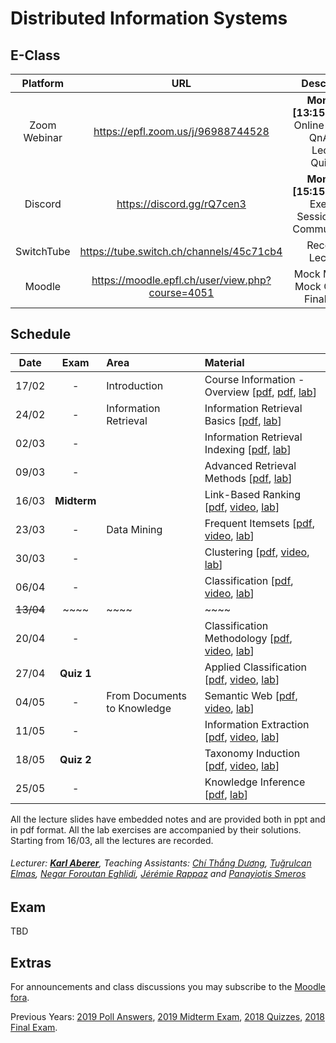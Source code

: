 # Distributed Information Systems

## E-Class

| Platform | URL | Description  |
|:---------:|:-----------:|:-----------:|
Zoom Webinar | https://epfl.zoom.us/j/96988744528 | **Mondays [13:15-15:00]**: Online Lecture, QnA, In-Lecture Quizzes |
Discord | https://discord.gg/rQ7cen3 |  **Mondays [15:15-16:00]**: Exercise Session, Main Communication |
SwitchTube | https://tube.switch.ch/channels/45c71cb4 | Recorded Lectures |
Moodle | https://moodle.epfl.ch/user/view.php?course=4051 | Mock Midterm, Mock Quizzes, Final Exam



## Schedule


| Date      | Exam        | Area                        | Material                                                        |
|:---------:|:-----------:|:----------------------------|:----------------------------------------------------------------|
| 17/02     | -           | Introduction                | Course Information - Overview [[pdf][0p], [pdf][1p], [lab][1l]] |
| 24/02     | -           | Information Retrieval       | Information Retrieval Basics [[pdf][2p], [lab][2l]]             |
| 02/03     | -           |                             | Information Retrieval Indexing [[pdf][3p], [lab][3l]]           |
| 09/03     | -           |                             | Advanced Retrieval Methods [[pdf][4p], [lab][4l]]               |
| 16/03     | **Midterm** |                             | Link-Based Ranking [[pdf][5p], [video][5v], [lab][5l]]          |
| 23/03     | -           | Data Mining                 | Frequent Itemsets [[pdf][6p], [video][6v], [lab][6l]]           |
| 30/03     | -           |                             | Clustering [[pdf][7p], [video][7v], [lab][7l]]                  |
| 06/04     | -           |                             | Classification [[pdf][8p], [video][8v], [lab][8l]]              |
| ~~13/04~~ | ~~~~        | ~~~~                        | ~~~~                                                            |
| 20/04     | -           |                             | Classification Methodology [[pdf][9p], [video][9v], [lab][9l]]  |
| 27/04     | **Quiz 1**  |                             | Applied Classification [[pdf][10p], [video][10v], [lab][10l]]   |
| 04/05     | -           | From Documents to Knowledge | Semantic Web [[pdf][11p], [video][11v], [lab][11l]]             |
| 11/05     | -           |                             | Information Extraction [[pdf][12p], [video][12v], [lab][12l]]   |
| 18/05     | **Quiz 2**  |                             | Taxonomy Induction [[pdf][13p], [video][13v], [lab][13l]]       |
| 25/05     | -           |                             | Knowledge Inference  [[pdf][14p], [lab][14l]]   |

All the lecture slides have embedded notes and are provided both in ppt and in pdf format. 
All the lab exercises are accompanied by their solutions.
Starting from 16/03, all the lectures are recorded.


###### Lecturer: ***[Karl Aberer](http://lsir.epfl.ch/aberer/)***, Teaching Assistants: [Chí Thắng Dương](https://people.epfl.ch/thang.duong), [Tuğrulcan Elmas](https://people.epfl.ch/tugrulcan.elmas), [Negar Foroutan Eghlidi](https://people.epfl.ch/negar.foroutan), [Jérémie Rappaz](https://people.epfl.ch/jeremie.rappaz) and [Panayiotis Smeros](https://people.epfl.ch/panayiotis.smeros)


[0p]:Lectures/week%201%20-%20Course%20Information%202020.pdf
[1p]:Lectures/week%201%20-%20Overview%20DIS.pdf
[2p]:Lectures/week%202%20-%20Information%20Retrieval%20Basics.pdf
[3p]:Lectures/week%203%20-%20Information%20Retrieval%20Indexing.pdf
[4p]:Lectures/week%204%20-%20Advanced%20Retrieval%20Models.pdf
[5p]:Lectures/week%205%20-%20Link%20Based%20Ranking.pdf
[6p]:Lectures/week%206%20-%20Frequent%20Itemsets.pdf
[7p]:Lectures/week%207%20-%20Clustering.pdf
[8p]:Lectures/week%208%20-%20Classification.pdf
[9p]:Lectures/week%209%20-%20Classification%20Methodology.pdf
[10p]:Lectures/week%2010%20-%20Applied%20Classification.pdf
[11p]:Lectures/week%2011%20-%20Semantic%20Web.pdf
[12p]:Lectures/week%2012%20-%20Information%20Extraction.pdf
[13p]:Lectures/week%2013%20-%20Taxonomy%20Induction.pdf
[14p]:Lectures/week%2014%20-%20Knowledge%20Inference.pdf

[1l]:Exercises/Prerequisites.md
[2l]:Exercises/01.Vector_Space_Retrieval
[3l]:Exercises/02.Indexing_Probabilistic_Retrieval
[4l]:Exercises/03.Advanced_Information_Retrieval
[5l]:Exercises/04.Relevance_Feedback
[6l]:Exercises/05.Frequent_Itemsets
[7l]:Exercises/06.Clustering
[8l]:Exercises/07.Classification
[9l]:Exercises/08.Recommender_Systems
[10l]:Exercises/09.Social_Network_Analysis
[11l]:Exercises/10.Semantic_Web
[12l]:Exercises/11.Entity_and_Information_Extraction
[13l]:Exercises/12.Taxonomy_Induction
[14l]:Exercises/13.Knowledge_Inference

[5v]:https://drive.switch.ch/index.php/s/BCsXlHIAB8cMBsf?path=%2F2020-03-16%20Word%20Embeddings%20and%20Link-based%20Ranking
[6v]:https://drive.switch.ch/index.php/s/BCsXlHIAB8cMBsf?path=%2F2020-03-23%20Link-Based%20Ranking%20and%20Association%20Rule%20Mining
[7v]:https://drive.switch.ch/index.php/s/BCsXlHIAB8cMBsf?path=%2F2020-03-30%20Association%20Rule%20Mining%20and%20Clustering
[8v]:https://drive.switch.ch/index.php/s/BCsXlHIAB8cMBsf?path=%2F2020-04-06%20Classification
[9v]:https://drive.switch.ch/index.php/s/BCsXlHIAB8cMBsf?path=%2F2020_04_20%20Classification%20Methodology
[10v]:https://drive.switch.ch/index.php/s/BCsXlHIAB8cMBsf?path=%2F2020_04_27%20Applied%20Classification
[11v]:https://drive.switch.ch/index.php/s/BCsXlHIAB8cMBsf?path=%2F2020_05_04_%20Semantic%20Web
[12v]:https://drive.switch.ch/index.php/s/BCsXlHIAB8cMBsf?path=%2F2020_05_11%20Information%20Extraction
[13v]:https://drive.switch.ch/index.php/s/BCsXlHIAB8cMBsf?path=%2F2020-05-18%20Taxonomy%20Induction
[14v]:TBD

## Exam
TBD


## Extras
For announcements and class discussions you may subscribe to the [Moodle fora](https://moodle.epfl.ch/course/view.php?id=4051).

Previous Years: [2019 Poll Answers](Extras/2019-Polls), [2019 Midterm Exam](Extras/2019-Midterm), [2018 Quizzes](Extras/2018-Quizzes), [2018 Final Exam](Extras/2018-Final).
